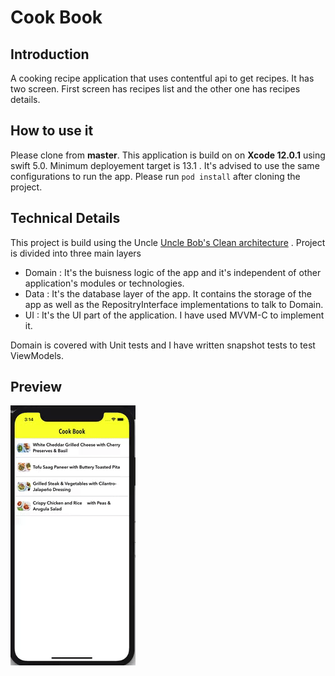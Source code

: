 # Cook Book

## Introduction
A cooking recipe application that uses contentful api to get recipes. It has two screen. First screen has recipes list and the other one has recipes details.

## How to use it
Please clone from **master**. This application is build on on **Xcode 12.0.1** using swift 5.0. Minimum deployement target is 13.1 . It's advised to use the same configurations to run the app.
Please run `pod install` after cloning the project.

## Technical Details
This project is build using the Uncle [Uncle Bob's Clean architecture](https://blog.cleancoder.com/uncle-bob/2012/08/13/the-clean-architecture.html) . Project is divided into three main layers

- Domain : It's the buisness logic of the app and it's independent of other application's modules or technologies. 
- Data : It's the database layer of the app. It contains the storage of the app as well as the RepositryInterface implementations to talk to Domain.
- UI : It's the UI part of the application. I have used MVVM-C to implement it. 

Domain is covered with Unit tests and I have written snapshot tests to test ViewModels.

## Preview
![Preview](preview.gif)
